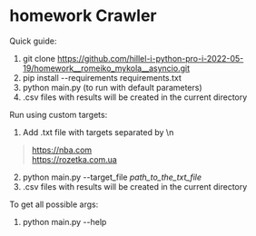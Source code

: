 # homework Crawler

Quick guide:
1. git clone https://github.com/hillel-i-python-pro-i-2022-05-19/homework__romeiko_mykola__asyncio.git
2. pip install --requirements requirements.txt
3. python main.py (to run with default parameters)
4. .csv files with results will be created in the current directory

Run using custom targets:
1. Add .txt file with targets separated by \n 
> https://nba.com<br>
> https://rozetka.com.ua
2. python main.py --target_file *path_to_the_txt_file*
3. .csv files with results will be created in the current directory

To get all possible args:
1. python main.py --help

